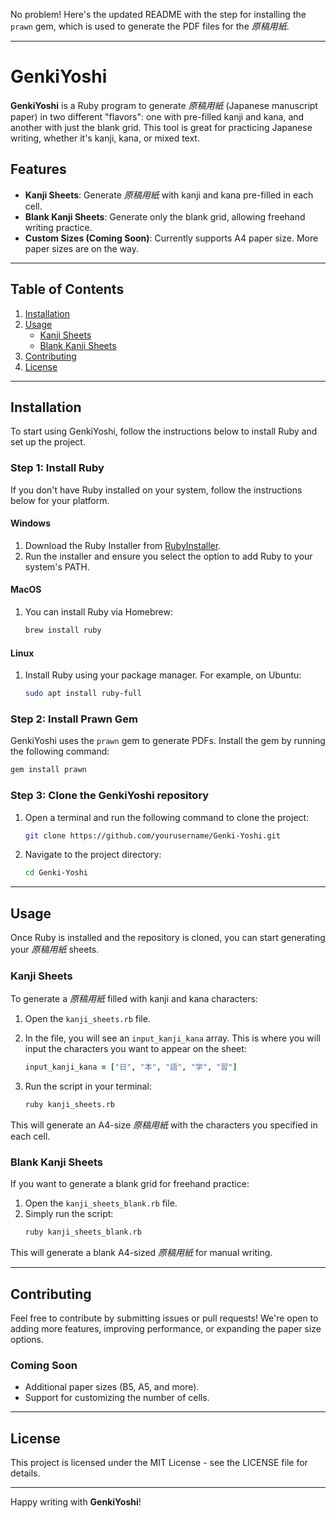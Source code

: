 No problem! Here's the updated README with the step for installing the `prawn` gem, which is used to generate the PDF files for the _原稿用紙_.

---

# GenkiYoshi

**GenkiYoshi** is a Ruby program to generate _原稿用紙_ (Japanese manuscript paper) in two different "flavors": one with pre-filled kanji and kana, and another with just the blank grid. This tool is great for practicing Japanese writing, whether it's kanji, kana, or mixed text.

## Features

- **Kanji Sheets**: Generate _原稿用紙_ with kanji and kana pre-filled in each cell.
- **Blank Kanji Sheets**: Generate only the blank grid, allowing freehand writing practice.
- **Custom Sizes (Coming Soon)**: Currently supports A4 paper size. More paper sizes are on the way.

---

## Table of Contents
1. [Installation](#installation)
2. [Usage](#usage)
   - [Kanji Sheets](#kanji-sheets)
   - [Blank Kanji Sheets](#blank-kanji-sheets)
3. [Contributing](#contributing)
4. [License](#license)

---

## Installation

To start using GenkiYoshi, follow the instructions below to install Ruby and set up the project.

### Step 1: Install Ruby

If you don't have Ruby installed on your system, follow the instructions below for your platform.

#### Windows
1. Download the Ruby Installer from [RubyInstaller](https://rubyinstaller.org/).
2. Run the installer and ensure you select the option to add Ruby to your system's PATH.

#### MacOS
1. You can install Ruby via Homebrew:
   ```bash
   brew install ruby
   ```

#### Linux
1. Install Ruby using your package manager. For example, on Ubuntu:
   ```bash
   sudo apt install ruby-full
   ```

### Step 2: Install Prawn Gem

GenkiYoshi uses the `prawn` gem to generate PDFs. Install the gem by running the following command:

```bash
gem install prawn
```

### Step 3: Clone the GenkiYoshi repository

1. Open a terminal and run the following command to clone the project:
   ```bash
   git clone https://github.com/yourusername/Genki-Yoshi.git
   ```

2. Navigate to the project directory:
   ```bash
   cd Genki-Yoshi
   ```

---

## Usage

Once Ruby is installed and the repository is cloned, you can start generating your _原稿用紙_ sheets.

### Kanji Sheets

To generate a _原稿用紙_ filled with kanji and kana characters:

1. Open the `kanji_sheets.rb` file.
2. In the file, you will see an `input_kanji_kana` array. This is where you will input the characters you want to appear on the sheet:
   ```ruby
   input_kanji_kana = ["日", "本", "語", "学", "習"]
   ```

3. Run the script in your terminal:
   ```bash
   ruby kanji_sheets.rb
   ```

This will generate an A4-size _原稿用紙_ with the characters you specified in each cell.

### Blank Kanji Sheets

If you want to generate a blank grid for freehand practice:

1. Open the `kanji_sheets_blank.rb` file.
2. Simply run the script:
   ```bash
   ruby kanji_sheets_blank.rb
   ```

This will generate a blank A4-sized _原稿用紙_ for manual writing.

---

## Contributing

Feel free to contribute by submitting issues or pull requests! We're open to adding more features, improving performance, or expanding the paper size options.

### Coming Soon
- Additional paper sizes (B5, A5, and more).
- Support for customizing the number of cells.

---

## License

This project is licensed under the MIT License - see the LICENSE file for details.

---

Happy writing with **GenkiYoshi**!
